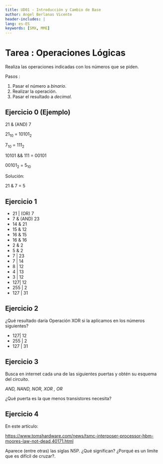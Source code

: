 ```yaml
---
title: UD01 - Introducción y Cambio de Base
author: Angel Berlanas Vicente
header-includes: |
lang: es-ES
keywords: [SMX, MME]
---
```


# Tarea : Operaciones Lógicas

Realiza las operaciones indicadas con los números que se piden.

Pasos :

1. Pasar el número a *binario*.
2. Realizar la operación.
3. Pasar el resultado a *decimal*.


## Ejercicio 0 (Ejemplo)

21 & (AND) 7

$21_{10}$ = $10101_2$

$7_{10}$ = $111_2$

$10101$ && $111$ = $00101$

$00101_{2}$ = $5_{10}$

Solución:

21 & 7 = 5 

## Ejercicio 1 

* 21 | (OR)  7 
* 7 & (AND)  23 
* 14 & 21 
* 15 & 12 
* 16 & 15
* 16 & 16
* 2 & 2 
* 5 & 2
* 7 | 23
* 7 | 14
* 8 | 12
* 4 | 13
* 3 | 12 
* 127| 12
* 255 | 2
* 127 | 31

## Ejercicio 2

¿Qué resultado daría Operación XOR si la aplicamos en los números siguientes?

* 127| 12
* 255 | 2
* 127 | 31

## Ejercicio 3 

Busca en internet cada una de las siguientes puertas y obtén su esquema del circuito.

*AND, NAND, NOR, XOR , OR*

¿Qué puerta es la que menos transistores necesita?

## Ejercicio 4

En este artículo:

https://www.tomshardware.com/news/tsmc-interposer-processor-hbm-moores-law-not-dead,40171.html

Aparece (entre otras) las siglas N5P. ¿Qué significan? ¿Porqué es un límite que es difícil de cruzar?.



